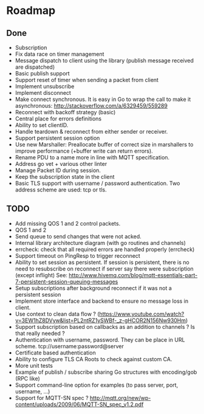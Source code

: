 # Roadmap

## Done

+ Subscription
+ Fix data race on timer management
+ Message dispatch to client using the library (publish message received are dispatched)
+ Basic publish support
+ Support reset of timer when sending a packet from client
+ Implement unsubscribe
+ Implement disconnect
+ Make connect synchronous. It is easy in Go to wrap the call to make it asynchronous: http://stackoverflow.com/a/6329459/559289
+ Reconnect with backoff strategy (basic)
+ Central place for errors definitions
+ Ability to set clientID.
+ Handle teardown & reconnect from either sender or receiver.
+ Support persistent session option
+ Use new Marshaller: Preallocate buffer of correct size in marshallers to improve performance (+buffer write can return errors).
+ Rename PDU to a name more in line with MQTT specification.
+ Address go vet + various other linter
+ Manage Packet ID during session.
+ Keep the subscription state in the client
+ Basic TLS support with username / password authentication. Two address scheme are used: tcp or tls.

## TODO

- Add missing QOS 1 and 2 control packets.
- QOS 1 and 2
- Send queue to send changes that were not acked.
- Internal library architecture diagram (with go routines and channels)
- errcheck: check that all required errors are handled properly (errcheck)
- Support timeout on PingResp to trigger reconnect
- Ability to set session as persistent. If session is persistent, there is no need to resubscribe on reconnect if server
  say there were subscription (except inflight)
  See: http://www.hivemq.com/blog/mqtt-essentials-part-7-persistent-session-queuing-messages
- Setup subscriptions after background reconnect if it was not a persistent session
- Implement store interface and backend to ensure no message loss in client.
- Use context to clean data flow ? (https://www.youtube.com/watch?v=3EW1hZ8DVyw&list=PL2ntRZ1ySWBf-_z-gHCOR2N156Nw930Hm)
- Support subscription based on callbacks as an addition to channels ? Is that really needed ?
- Authentication with username, password. They can be place in URL scheme. tcp://username:password@server 
- Certificate based authentication
- Ability to configure TLS CA Roots to check against custom CA.
- More unit tests
- Example of publish / subscribe sharing Go structures with encoding/gob (RPC like)
- Support command-line option for examples (to pass server, port, username, ...)
- Support for MQTT-SN spec ? http://mqtt.org/new/wp-content/uploads/2009/06/MQTT-SN_spec_v1.2.pdf
